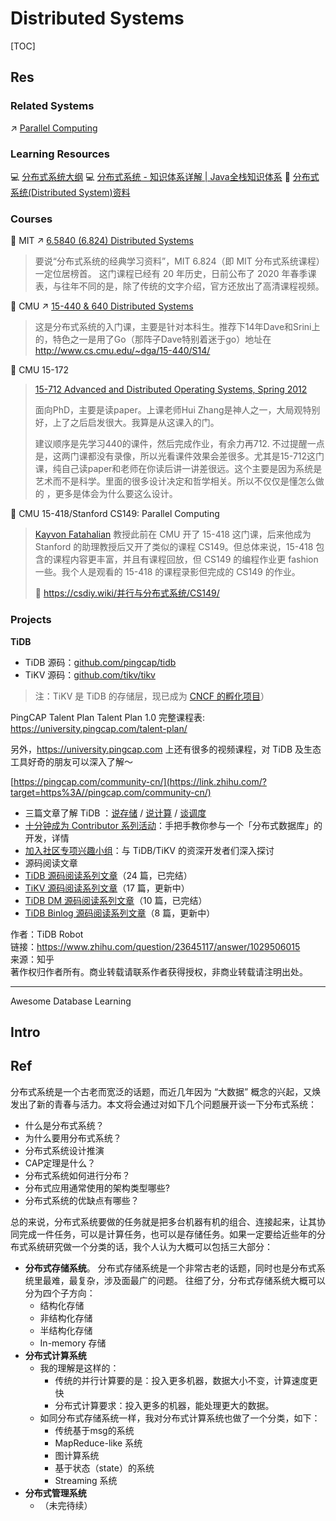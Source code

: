 # Distributed Systems

[TOC]



## Res
### Related Systems
↗ [Parallel Computing](../../🔑%20CS%20Core/🧬%20Computer%20System/Parallel%20Computing/Parallel%20Computing.md)


### Learning Resources
💻 [分布式系统大纲](https://iswade.github.io/translate/distsys/)
💻 [分布式系统 - 知识体系详解 | Java全栈知识体系](https://pdai.tech/md/arch/arch-z-overview.html)
📖 [分布式系统(Distributed System)资料](https://gist.github.com/zjhiphop/c4861a6f586e3fdb2379)


### Courses
🏫 MIT ↗ [6.5840 (6.824) Distributed Systems](../../🏠%20Assets/Universities/MIT/6.5840%20(6.824)%20Distributed%20Systems/6.5840%20(6.824)%20Distributed%20Systems.md)
> 要说“分布式系统的经典学习资料”，MIT 6.824（即 MIT 分布式系统课程） 一定位居榜首。
> 这门课程已经有 20 年历史，日前公布了 2020 年春季课表，与往年不同的是，除了传统的文字介绍，官方还放出了高清课程视频。


🏫 CMU ↗ [15-440 & 640 Distributed Systems](../../🏠%20Assets/Universities/CMU/15-440%20&%20640%20Distributed%20Systems/15-440%20&%20640%20Distributed%20Systems.md)
> 这是分布式系统的入门课，主要是针对本科生。推荐下14年Dave和Srini上的，特色之一是用了Go（那阵子Dave特别着迷于go）地址在 
> http://www.cs.cmu.edu/~dga/15-440/S14/


🏫 CMU 15-172
> [15-712 Advanced and Distributed Operating Systems, Spring 2012](https://www.cs.cmu.edu/afs/cs.cmu.edu/academic/class/15712-s12/www/)
> 
> 面向PhD，主要是读paper。上课老师Hui Zhang是神人之一，大局观特别好，上了之后启发很大。我算是从这课入的门。
> 
> 建议顺序是先学习440的课件，然后完成作业，有余力再712.
> 不过提醒一点是，这两门课都没有录像，所以光看课件效果会差很多。尤其是15-712这门课，纯自己读paper和老师在你读后讲一讲差很远。这个主要是因为系统是艺术而不是科学。里面的很多设计决定和哲学相关。所以不仅仅是懂怎么做的 ，更多是体会为什么要这么设计。


🏫 CMU 15-418/Stanford CS149: Parallel Computing
> [Kayvon Fatahalian](http://www.cs.cmu.edu/~kayvonf) 教授此前在 CMU 开了 15-418 这门课，后来他成为 Stanford 的助理教授后又开了类似的课程 CS149。但总体来说，15-418 包含的课程内容更丰富，并且有课程回放，但 CS149 的编程作业更 fashion 一些。我个人是观看的 15-418 的课程录影但完成的 CS149 的作业。
> 
> 🔗 https://csdiy.wiki/并行与分布式系统/CS149/


### Projects
**TiDB**
- TiDB 源码：[github.com/pingcap/tidb](https://link.zhihu.com/?target=https%3A//github.com/pingcap/tidb)
- TiKV 源码：[github.com/tikv/tikv](https://link.zhihu.com/?target=https%3A//github.com/tikv/tikv)  
> 注：TiKV 是 TiDB 的存储层，现已成为 [CNCF 的孵化项目](https://link.zhihu.com/?target=http%3A//mp.weixin.qq.com/s%3F__biz%3DMzI3NDIxNTQyOQ%3D%3D%26mid%3D2247488648%26idx%3D1%26sn%3D97b72ca20ca9f7f3d4deed8a0bd618a1%26chksm%3Deb1633e2dc61baf4f272e087872d73dcf06007858da0bc76a739c25b85532efe02ff6e547e81%26scene%3D21%23wechat_redirect)）

PingCAP Talent Plan
Talent Plan 1.0 完整课程表: https://university.pingcap.com/talent-plan/

另外，https://university.pingcap.com 上还有很多的视频课程，对 TiDB 及生态工具好奇的朋友可以深入了解～

[https://pingcap.com/community-cn/](https://link.zhihu.com/?target=https%3A//pingcap.com/community-cn/)
- 三篇文章了解 TiDB ：[说存储](https://link.zhihu.com/?target=http%3A//mp.weixin.qq.com/s%3F__biz%3DMzI3NDIxNTQyOQ%3D%3D%26mid%3D2247484822%26idx%3D1%26sn%3D5434362800d8dcc0ca69d2f3f3260173%26chksm%3Deb1622fcdc61abea428f74b26a24bc589d524dd3b666d9b124809300f488d00b33a315a87792%26scene%3D21%23wechat_redirect) / [说计算](https://link.zhihu.com/?target=http%3A//mp.weixin.qq.com/s%3F__biz%3DMzI3NDIxNTQyOQ%3D%3D%26mid%3D2247484835%26idx%3D1%26sn%3D1fea0fa3968ebc05d1d04442b9d0d3d2%26chksm%3Deb1622c9dc61abdf56dafd90dcf3294113d6a24ae7b8a547f0fb05404061297260936f5f850f%26scene%3D21%23wechat_redirect) / [谈调度](https://link.zhihu.com/?target=http%3A//mp.weixin.qq.com/s%3F__biz%3DMzI3NDIxNTQyOQ%3D%3D%26mid%3D2247484875%26idx%3D1%26sn%3D51be0073271bb912da2e28610919c69a%26chksm%3Deb1622a1dc61abb7111cd9dafb0068e5e7279986d4c1f607dbddd623135e6c3a88a5600ff8b5%26scene%3D21%23wechat_redirect)
- [十分钟成为 Contributor 系列活动](https://link.zhihu.com/?target=https%3A//pingcap.com/blog-cn/%23Contributor)：手把手教你参与一个「分布式数据库」的开发，详情 
- [加入社区专项兴趣小组](https://link.zhihu.com/?target=https%3A//pingcap.com/community-cn/developer-group/%23sig)：与 TiDB/TiKV 的资深开发者们深入探讨
- 源码阅读文章
- [TiDB 源码阅读系列文章](https://link.zhihu.com/?target=https%3A//pingcap.com/blog-cn/%23TiDB-%25E6%25BA%2590%25E7%25A0%2581%25E9%2598%2585%25E8%25AF%25BB)（24 篇，已完结）
- [TiKV 源码阅读系列文章](https://link.zhihu.com/?target=https%3A//pingcap.com/blog-cn/%23TiKV-%25E6%25BA%2590%25E7%25A0%2581%25E8%25A7%25A3%25E6%259E%2590)（17 篇，更新中）
- [TiDB DM 源码阅读系列文章](https://link.zhihu.com/?target=https%3A//pingcap.com/blog-cn/%23DM-%25E6%25BA%2590%25E7%25A0%2581%25E9%2598%2585%25E8%25AF%25BB)（10 篇，已完结）
- [TiDB Binlog 源码阅读系列文章](https://link.zhihu.com/?target=https%3A//pingcap.com/blog-cn/%23TiDB-Binlog-%25E6%25BA%2590%25E7%25A0%2581%25E9%2598%2585%25E8%25AF%25BB)（8 篇，更新中）

作者：TiDB Robot  
链接：https://www.zhihu.com/question/23645117/answer/1029506015  
来源：知乎  
著作权归作者所有。商业转载请联系作者获得授权，非商业转载请注明出处。

---


Awesome Database Learning





## Intro



## Ref
[Online Transaction Processing]: https://en.wikipedia.org/wiki/Online_transaction_processing

[到底什么是分布式系统？你需要了解这些]: https://segmentfault.com/a/1190000023951396

分布式系统是一个古老而宽泛的话题，而近几年因为 “大数据” 概念的兴起，又焕发出了新的青春与活力。本文将会通过对如下几个问题展开谈一下分布式系统：
- 什么是分布式系统？
- 为什么要用分布式系统？
- 分布式系统设计推演
- CAP定理是什么？
- 分布式系统如何进行分布？
- 分布式应用通常使用的架构类型哪些?
- 分布式系统的优缺点有哪些？

[什么是分布式系统，如何学习分布式系统]: https://www.cnblogs.com/xybaby/p/7787034.html

[👍 👍 学习分布式系统需要怎样的知识？ - 知乎]: https://www.zhihu.com/question/23645117

[👍 学习分布式系统需要怎样的知识？ - 马超的回答 - 知乎]: https://www.zhihu.com/question/23645117/answer/124708083

总的来说，分布式系统要做的任务就是把多台机器有机的组合、连接起来，让其协同完成一件任务，可以是计算任务，也可以是存储任务。如果一定要给近些年的分布式系统研究做一个分类的话，我个人认为大概可以包括三大部分：
- **分布式存储系统**。 分布式存储系统是一个非常古老的话题，同时也是分布式系统里最难，最复杂，涉及面最广的问题。 往细了分，分布式存储系统大概可以分为四个子方向：
	- 结构化存储
	- 非结构化存储
	- 半结构化存储
	- In-memory 存储
- **分布式计算系统**
	- 我的理解是这样的：
		- 传统的并行计算要的是：投入更多机器，数据大小不变，计算速度更快
		- 分布式计算要求：投入更多的机器，能处理更大的数据。
	- 如同分布式存储系统一样，我对分布式计算系统也做了一个分类，如下：
		- 传统基于msg的系统
		- MapReduce-like 系统
		- 图计算系统
		- 基于状态（state）的系统
		- Streaming 系统
- **分布式管理系统**
	- （未完待续）

[👍 分布式系统领域有哪些经典论文？ - 严林的回答 - 知乎]: https://www.zhihu.com/question/30026369/answer/46476717
